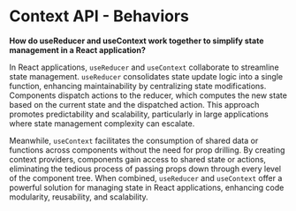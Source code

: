 # Context API - Behaviors

**How do useReducer and useContext work together to simplify state management in a React application?**

In React applications, `useReducer` and `useContext` collaborate to streamline state management. `useReducer` consolidates state update logic into a single function, enhancing maintainability by centralizing state modifications. Components dispatch actions to the reducer, which computes the new state based on the current state and the dispatched action. This approach promotes predictability and scalability, particularly in large applications where state management complexity can escalate.

Meanwhile, `useContext` facilitates the consumption of shared data or functions across components without the need for prop drilling. By creating context providers, components gain access to shared state or actions, eliminating the tedious process of passing props down through every level of the component tree. When combined, `useReducer` and `useContext` offer a powerful solution for managing state in React applications, enhancing code modularity, reusability, and scalability.
